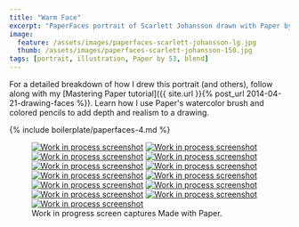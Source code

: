 ```yaml
---
title: "Warm Face"
excerpt: "PaperFaces portrait of Scarlett Johansson drawn with Paper by 53 on an iPad."
image: 
  feature: /assets/images/paperfaces-scarlett-johansson-lg.jpg
  thumb: /assets/images/paperfaces-scarlett-johansson-150.jpg
tags: [portrait, illustration, Paper by 53, blend]
---
```


For a detailed breakdown of how I drew this portrait (and others), follow along with my [Mastering Paper tutorial]({{ site.url }}{% post_url 2014-04-21-drawing-faces %}). Learn how I use Paper's watercolor brush and colored pencils to add depth and realism to a drawing.

{% include boilerplate/paperfaces-4.md %}

<figure class="third">
  <a href="{{ site.url }}/assets/images/paperfaces-scarlett-johansson-process-1-lg.jpg"><img src="{{ site.url }}/assets/images/paperfaces-scarlett-johansson-process-1-600.jpg" alt="Work in process screenshot"></a>
  <a href="{{ site.url }}/assets/images/paperfaces-scarlett-johansson-process-2-lg.jpg"><img src="{{ site.url }}/assets/images/paperfaces-scarlett-johansson-process-2-600.jpg" alt="Work in process screenshot"></a>
  <a href="{{ site.url }}/assets/images/paperfaces-scarlett-johansson-process-3-lg.jpg"><img src="{{ site.url }}/assets/images/paperfaces-scarlett-johansson-process-3-600.jpg" alt="Work in process screenshot"></a>
  <a href="{{ site.url }}/assets/images/paperfaces-scarlett-johansson-process-4-lg.jpg"><img src="{{ site.url }}/assets/images/paperfaces-scarlett-johansson-process-4-600.jpg" alt="Work in process screenshot"></a>
  <a href="{{ site.url }}/assets/images/paperfaces-scarlett-johansson-process-5-lg.jpg"><img src="{{ site.url }}/assets/images/paperfaces-scarlett-johansson-process-5-600.jpg" alt="Work in process screenshot"></a>
  <a href="{{ site.url }}/assets/images/paperfaces-scarlett-johansson-process-6-lg.jpg"><img src="{{ site.url }}/assets/images/paperfaces-scarlett-johansson-process-6-600.jpg" alt="Work in process screenshot"></a>
  <a href="{{ site.url }}/assets/images/paperfaces-scarlett-johansson-process-7-lg.jpg"><img src="{{ site.url }}/assets/images/paperfaces-scarlett-johansson-process-7-600.jpg" alt="Work in process screenshot"></a>
  <a href="{{ site.url }}/assets/images/paperfaces-scarlett-johansson-process-8-lg.jpg"><img src="{{ site.url }}/assets/images/paperfaces-scarlett-johansson-process-8-600.jpg" alt="Work in process screenshot"></a>
  <a href="{{ site.url }}/assets/images/paperfaces-scarlett-johansson-process-9-lg.jpg"><img src="{{ site.url }}/assets/images/paperfaces-scarlett-johansson-process-9-600.jpg" alt="Work in process screenshot"></a>
  <a href="{{ site.url }}/assets/images/paperfaces-scarlett-johansson-process-10-lg.jpg"><img src="{{ site.url }}/assets/images/paperfaces-scarlett-johansson-process-10-600.jpg" alt="Work in process screenshot"></a>
  <a href="{{ site.url }}/assets/images/paperfaces-scarlett-johansson-process-11-lg.jpg"><img src="{{ site.url }}/assets/images/paperfaces-scarlett-johansson-process-11-600.jpg" alt="Work in process screenshot"></a>
  <a href="{{ site.url }}/assets/images/paperfaces-scarlett-johansson-process-12-lg.jpg"><img src="{{ site.url }}/assets/images/paperfaces-scarlett-johansson-process-12-600.jpg" alt="Work in process screenshot"></a>
  <a href="{{ site.url }}/assets/images/paperfaces-scarlett-johansson-process-13-lg.jpg"><img src="{{ site.url }}/assets/images/paperfaces-scarlett-johansson-process-13-600.jpg" alt="Work in process screenshot"></a>
  <figcaption>Work in progress screen captures Made with Paper.</figcaption>
</figure>